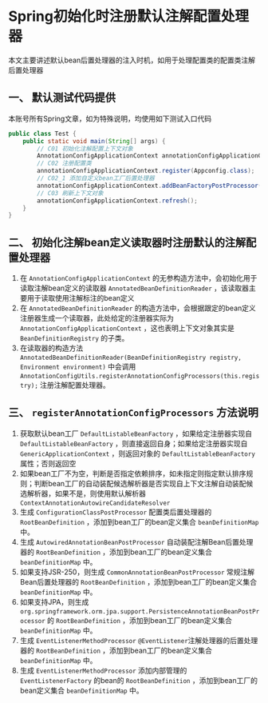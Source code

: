 # Spring初始化时注册默认注解配置处理器

本文主要讲述默认bean后置处理器的注入时机，如用于处理配置类的配置类注解后置处理器

## 一、 默认测试代码提供

本账号所有Spring文章，如为特殊说明，均使用如下测试入口代码

```java
public class Test {
	public static void main(String[] args) {
		// C01 初始化注解配置上下文对象
		AnnotationConfigApplicationContext annotationConfigApplicationContext = new AnnotationConfigApplicationContext();
		// C02 注册配置类
		annotationConfigApplicationContext.register(Appconfig.class);
		// C02_1 添加自定义bean工厂后置处理器
		annotationConfigApplicationContext.addBeanFactoryPostProcessor(new ChenssRegisterBeanFactoryPostProcessor());
		// C03 刷新上下文对象
		annotationConfigApplicationContext.refresh();
	}
}
```

## 二、 初始化注解bean定义读取器时注册默认的注解配置处理器

1. 在 `AnnotationConfigApplicationContext` 的无参构造方法中，会初始化用于读取注解bean定义的读取器 `AnnotatedBeanDefinitionReader` ，该读取器主要用于读取使用注解标注的bean定义
2. 在 `AnnotatedBeanDefinitionReader` 的构造方法中，会根据跟定的bean定义注册器生成一个读取器，此处给定的注册器实际为 `AnnotationConfigApplicationContext` ，这也表明上下文对象其实是 `BeanDefinitionRegistry` 的子类。
3. 在读取器的构造方法 `AnnotatedBeanDefinitionReader(BeanDefinitionRegistry registry, Environment environment)` 中会调用 `AnnotationConfigUtils.registerAnnotationConfigProcessors(this.registry);` 注册注解配置处理器。

## 三、 `registerAnnotationConfigProcessors` 方法说明

1. 获取默认bean工厂 `DefaultListableBeanFactory` ，如果给定注册器实现自 `DefaultListableBeanFactory` ，则直接返回自身；如果给定注册器实现自 `GenericApplicationContext` ，则返回对象的 `DefaultListableBeanFactory` 属性；否则返回空
2. 如果bean工厂不为空，判断是否指定依赖排序，如未指定则指定默认排序规则；判断bean工厂的自动装配候选解析器是否实现自上下文注解自动装配候选解析器，如果不是，则使用默认解析器 `ContextAnnotationAutowireCandidateResolver` 
3. 生成 `ConfigurationClassPostProcessor` 配置类后置处理器的 `RootBeanDefinition` ，添加到bean工厂的bean定义集合 `beanDefinitionMap` 中。
4. 生成 `AutowiredAnnotationBeanPostProcessor` 自动装配注解Bean后置处理器的 `RootBeanDefinition` ，添加到bean工厂的bean定义集合 `beanDefinitionMap` 中。
5. 如果支持JSR-250，则生成 `CommonAnnotationBeanPostProcessor` 常规注解Bean后置处理器的 `RootBeanDefinition` ，添加到bean工厂的bean定义集合 `beanDefinitionMap` 中。
6. 如果支持JPA，则生成 `org.springframework.orm.jpa.support.PersistenceAnnotationBeanPostProcessor` 的 `RootBeanDefinition` ，添加到bean工厂的bean定义集合 `beanDefinitionMap` 中。
7. 生成 `EventListenerMethodProcessor` `@EventListener`注解处理器的后置处理器的 `RootBeanDefinition` ，添加到bean工厂的bean定义集合 `beanDefinitionMap` 中。
8. 生成 `EventListenerMethodProcessor` 添加内部管理的 `EventListenerFactory` 的bean的 `RootBeanDefinition` ，添加到bean工厂的bean定义集合 `beanDefinitionMap` 中。

